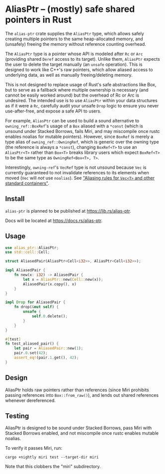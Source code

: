 # AliasPtr – (mostly) safe shared pointers in Rust

The `alias-ptr` crate supplies the `AliasPtr` type, which allows safely creating multiple pointers to the same heap-allocated memory, and (unsafely) freeing the memory without reference counting overhead.

The `AliasPtr` type is a pointer whose API is modeled after `Rc` or `Arc` (providing shared `Deref` access to its target). Unlike them, `AliasPtr` expects the user to delete the target manually (an `unsafe` operation). This is designed to work like C++'s raw pointers, which allow aliased access to underlying data, as well as manually freeing/deleting memory.

This is not designed to replace usage of Rust's safe abstractions like Box, but to serve as a fallback where multiple ownership is necessary (and cannot be easily worked around) but the overhead of Rc or Arc is undesired. The intended use is to use `AliasPtr` within your data structures as if it were a `Rc`, carefully audit your unsafe `Drop` logic to ensure you never use-after-free, and expose a safe API to users.

For example, `AliasPtr` can be used to build a sound alternative to `owning_ref::BoxRef`'s usage of a `Box` aliased with a `*const` (which is unsound under Stacked Borrows, fails Miri, and may miscompile once rustc enables noalias for mutable pointers). However, since `BoxRef` is merely a type alias of `owning_ref::OwningRef`, which is generic over the owning type (the reference is always a `*const`), changing `BoxRef<T>` to use an `AliasPtr<T>` rather than `Box<T>` breaks library users which expect `BoxRef<T>` to be the same type as `OwningRef<Box<T>, T>`.

Interestingly, `owning-ref`'s `VecRef` type is not unsound because `Vec` is currently guaranteed to not invalidate references to its elements when moved (`Vec` will *not* use `noalias`). See ["Aliasing rules for `Vec<T>` and other standard containers"](https://github.com/rust-lang/unsafe-code-guidelines/issues/262).

## Install

`alias-ptr` is planned to be published at https://lib.rs/alias-ptr.

Docs will be located at https://docs.rs/alias-ptr.

## Usage

```rust
use alias_ptr::AliasPtr;
use std::cell::Cell;

struct AliasedPair(AliasPtr<Cell<i32>>, AliasPtr<Cell<i32>>);

impl AliasedPair {
    fn new(x: i32) -> AliasedPair {
        let x = AliasPtr::new(Cell::new(x));
        AliasedPair(x.copy(), x)
    }
}

impl Drop for AliasedPair {
    fn drop(&mut self) {
        unsafe {
            self.0.delete();
        }
    }
}

#[test]
fn test_aliased_pair() {
    let pair = AliasedPair::new(1);
    pair.0.set(42);
    assert_eq!(pair.1.get(), 42);
}
```

## Design

AliasPtr holds raw pointers rather than references (since Miri prohibits passing references into `Box::from_raw()`), and lends out shared references whenever dereferenced.

## Testing

AliasPtr is designed to be sound under Stacked Borrows, pass Miri with Stacked Borrows enabled, and not miscompile once rustc enables mutable noalias.

To verify it passes Miri, run:

```
cargo +nightly miri test --target-dir miri
```

Note that this clobbers the "miri" subdirectory.
